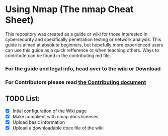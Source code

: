 # Using Nmap (The nmap Cheat Sheet)
This repository was created as a guide or wiki for those interested in cybersecurity and specifically penetration testing or network analysis. This guide is aimed at absolute beginners, but hopefully more experienced users can use this guide as a quick refference or when teaching others. Ways to contribute can be found in the contributing.md file. 

### For the guide and legal info, head over to [the wiki](https://github.com/JGundy64/using-nmap/wiki) or [Download](https://github.com/JGundy64/using-nmap/blob/main/An%20Introduction%20to%20Nmap%20and%20Recon.docx)
### For Contributors please read [the Contributing document](https://github.com/JGundy64/using-nmap/blob/main/CONTRIBUTING.md)
## TODO List:
- [x] Intial configuration of the Wiki page
- [x] Make complient with nmap docs licenses
- [x] Upload basic information
- [x] Upload a downloadable docx file of the wiki
